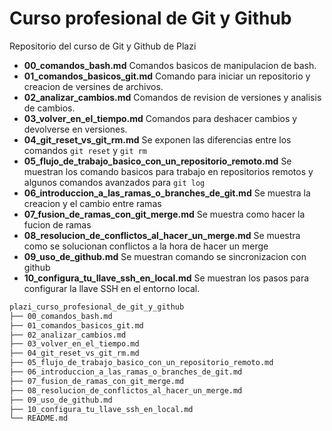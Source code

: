 # Curso profesional de Git y Github

Repositorio del curso de Git y Github de Plazi

* __00_comandos_bash.md__ Comandos basicos de manipulacion de bash.
* __01_comandos_basicos_git.md__ Comando para iniciar un repositorio y creacion de versines de archivos.
* __02_analizar_cambios.md__ Comandos de revision de versiones y analisis de cambios.
* __03_volver_en_el_tiempo.md__ Comandos para deshacer cambios y devolverse en versiones.
* __04_git_reset_vs_git_rm.md__ Se exponen las diferencias entre los comandos `git reset` y `git rm`
* __05_flujo_de_trabajo_basico_con_un_repositorio_remoto.md__ Se muestran los comando basicos para trabajo en repositorios remotos y algunos comandos avanzados para `git log`
* __06_introduccion_a_las_ramas_o_branches_de_git.md__ Se muestra la creacion y el cambio entre ramas
* __07_fusion_de_ramas_con_git_merge.md__ Se muestra como hacer la fucion de ramas
* __08_resolucion_de_conflictos_al_hacer_un_merge.md__ Se muestra como se solucionan conflictos a la hora de hacer un merge
* __09_uso_de_github.md__ Se muestran comando se sincronizacion con github
* __10_configura_tu_llave_ssh_en_local.md__ Se  muestran los pasos para configurar la llave SSH en el entorno local.

```bash
plazi_curso_profesional_de_git_y_github
├── 00_comandos_bash.md
├── 01_comandos_basicos_git.md
├── 02_analizar_cambios.md
├── 03_volver_en_el_tiempo.md
├── 04_git_reset_vs_git_rm.md
├── 05_flujo_de_trabajo_basico_con_un_repositorio_remoto.md
├── 06_introduccion_a_las_ramas_o_branches_de_git.md
├── 07_fusion_de_ramas_con_git_merge.md
├── 08_resolucion_de_conflictos_al_hacer_un_merge.md
├── 09_uso_de_github.md
├── 10_configura_tu_llave_ssh_en_local.md
└── README.md
```